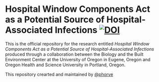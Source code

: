 # Hospital Window Components Act as a Potential Source of Hospital-Associated Infections [![DOI](https://zenodo.org/badge/DOI/10.5281/zenodo.3697370.svg)](https://doi.org/10.5281/zenodo.3697370)

This is the official repository for the research entitled *Hospital Window Components Act as a Potential Source of Hospital-Associated Infections* produced through a collaboration between the Biology and the Built Environment Center at the University of Oregon in Eugene, Oregon and Oregon Health and Science University in Portland, Oregon. 

This repository crearted and maintained by [@phorve](https://github.com/phorve)
